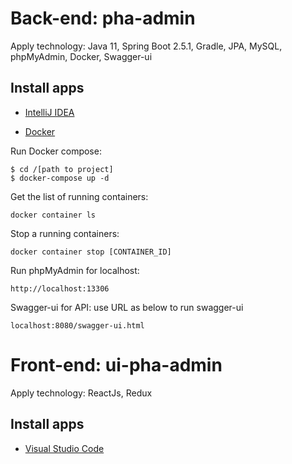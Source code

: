 # Back-end: pha-admin
Apply technology: Java 11, Spring Boot 2.5.1, Gradle, JPA, MySQL, phpMyAdmin, Docker, Swagger-ui

## Install apps

* [IntelliJ IDEA](https://www.jetbrains.com/idea/download)

* [Docker](https://www.docker.com/products/docker-desktop)

Run Docker compose:
```
$ cd /[path to project]
$ docker-compose up -d
```

Get the list of running containers:
```
docker container ls
```

Stop a running containers:
```
docker container stop [CONTAINER_ID]
```

Run phpMyAdmin for localhost:
```
http://localhost:13306
```

Swagger-ui for API: use URL as below to run swagger-ui
```
localhost:8080/swagger-ui.html 
```


# Front-end: ui-pha-admin
Apply technology: ReactJs, Redux

## Install apps

* [Visual Studio Code](https://code.visualstudio.com/download)
